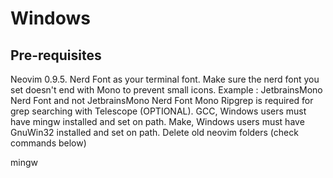 # Windows


## Pre-requisites
Neovim 0.9.5.
Nerd Font as your terminal font.
    Make sure the nerd font you set doesn't end with Mono to prevent small icons.
    Example : JetbrainsMono Nerd Font and not JetbrainsMono Nerd Font Mono
Ripgrep is required for grep searching with Telescope (OPTIONAL).
GCC, Windows users must have mingw installed and set on path.
Make, Windows users must have GnuWin32 installed and set on path.
Delete old neovim folders (check commands below)

mingw